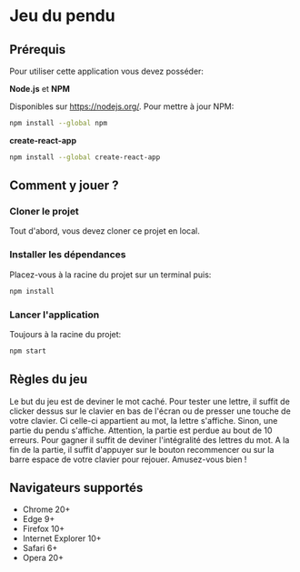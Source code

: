 # Jeu du pendu

## Prérequis

Pour utiliser cette application vous devez posséder:

**Node.js** et **NPM**

Disponibles sur https://nodejs.org/.
Pour mettre à jour NPM:

```sh
npm install --global npm
```

**create-react-app**

```sh
npm install --global create-react-app
```
 
## Comment y jouer ?

### Cloner le projet

Tout d'abord, vous devez cloner ce projet en local.

### Installer les dépendances

Placez-vous à la racine du projet sur un terminal puis:

```sh
npm install
```

### Lancer l'application

Toujours à la racine du projet:

```sh
npm start
```


## Règles du jeu

Le but du jeu est de deviner le mot caché. Pour tester une lettre, il suffit de clicker dessus sur le clavier en bas de l'écran ou de presser une touche de votre clavier. Ci celle-ci appartient au mot, la lettre s'affiche. Sinon, une partie du pendu s'affiche. Attention, la partie est perdue au bout de 10 erreurs. Pour gagner il suffit de deviner l'intégralité des lettres du mot. A la fin de la partie, il suffit d'appuyer sur le bouton recommencer ou sur la barre espace de votre clavier pour rejouer. Amusez-vous bien !


## Navigateurs supportés

* Chrome 20+
* Edge 9+
* Firefox 10+
* Internet Explorer 10+
* Safari 6+
* Opera 20+